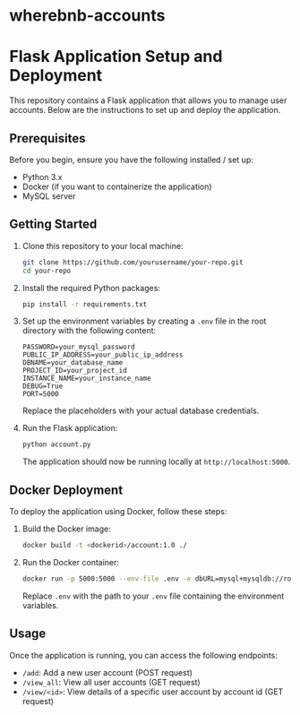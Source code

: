 # wherebnb-accounts

# Flask Application Setup and Deployment

This repository contains a Flask application that allows you to manage user accounts. Below are the instructions to set up and deploy the application.

## Prerequisites

Before you begin, ensure you have the following installed / set up:

- Python 3.x
- Docker (if you want to containerize the application)
- MySQL server

## Getting Started

1. Clone this repository to your local machine:

    ```bash
    git clone https://github.com/yourusername/your-repo.git
    cd your-repo
    ```

2. Install the required Python packages:

    ```bash
    pip install -r requirements.txt
    ```

3. Set up the environment variables by creating a `.env` file in the root directory with the following content:

    ```plaintext
    PASSWORD=your_mysql_password
    PUBLIC_IP_ADDRESS=your_public_ip_address
    DBNAME=your_database_name
    PROJECT_ID=your_project_id
    INSTANCE_NAME=your_instance_name
    DEBUG=True
    PORT=5000
    ```

    Replace the placeholders with your actual database credentials.

4. Run the Flask application:

    ```bash
    python account.py
    ```

    The application should now be running locally at `http://localhost:5000`.

## Docker Deployment

To deploy the application using Docker, follow these steps:

1. Build the Docker image:

    ```bash
    docker build -t <dockerid>/account:1.0 ./
    ```

2. Run the Docker container:

    ```bash
    docker run -p 5000:5000 --env-file .env -e dbURL=mysql+mysqldb://root:PASSWORD@PUBLIC_IP_ADDRESS/DBNAME?unix_socket=/cloudsql/PROJECT_ID:INSTANCE_NAME <dockerid>/account:1.0
    ```

    Replace `.env` with the path to your `.env` file containing the environment variables.

## Usage

Once the application is running, you can access the following endpoints:

- `/add`: Add a new user account (POST request)
- `/view_all`: View all user accounts (GET request)
- `/view/<id>`: View details of a specific user account by account id (GET request)

